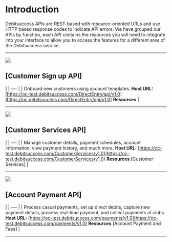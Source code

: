# Introduction 
Debitsuccess APIs are REST-based with resource-oriented URLs and use HTTP based response codes to indicate API errors. We have grouped our APIs by function, each API contains the resources you will need to integrate into your interface to allow you to access the features for a different area of the Debitsuccess service.

***

 ![](https://drive.google.com/file/d/1wPPYU8jy4qL02sUMw4plbrFeC_uTDF_E/view) 
## [Customer Sign up API]
 | 
|  --- | 
| Onboard new customers using account templates. **Host URL:** [https://oc-test.debitsuccess.com/DirectEntry/api/v1.0](https://oc.debitsuccess.com/DirectEntry/api/v1.0) **Resources**  | 



***


 ![](https://drive.google.com/file/d/1gmkI7FnAhla_QJXDPIksTD10vdrS_hU3/view)
## [Customer Services API]  
 | 
|  --- | 
| Manage customer details, payment schedules, account information, view payment history, and much more. **Host URL:** [https://oc-test.debitsuccess.com/CustomerServices/v1.0](https://oc-test.debitsuccess.com/CustomerServices/v1.0) **Resources** [Customer Services] | 

***

 ![](https://drive.google.com/file/d/1JayBpSpqPi6tTsozcnd2D7KesIjHALd6/view)
## [Account Payment API]
 | 
|  --- | 
| Process casual payments, set up direct debits, capture new payment details, process real-time payment, and collect payments at clubs. **Host URL:** [https://oc-test.debitsuccess.com/payments/v1.0](https://oc-test.debitsuccess.com/payments/v1.0) **Resources** [Account Payment and Fees] | 





*****

